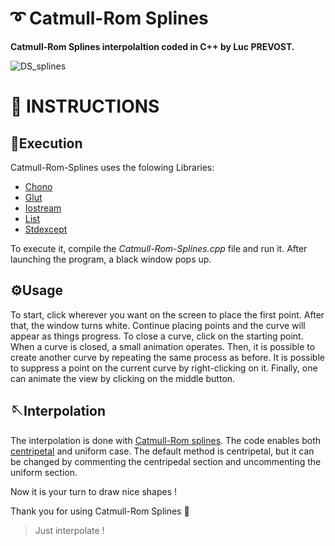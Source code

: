 # ➰ Catmull-Rom Splines

**Catmull-Rom Splines interpolaltion coded in C++ by Luc PREVOST.**

![DS_splines](https://user-images.githubusercontent.com/52052772/143148529-8ae15b05-7f18-412c-8920-01b144027902.png)

📃 INSTRUCTIONS
============
## 🚀Execution
Catmull-Rom-Splines uses the folowing Libraries:
- [Chono](https://www.cplusplus.com/reference/chrono/)
- [Glut](https://www.opengl.org/resources/libraries/glut/glut_downloads.php)
- [Iostream](https://www.cplusplus.com/reference/iostream/)
- [List](https://www.cplusplus.com/reference/list/list/)
- [Stdexcept](https://www.cplusplus.com/reference/stdexcept/)
 
To execute it, compile the _Catmull-Rom-Splines.cpp_ file and run it. After launching the program, a black window pops up.

## ⚙️Usage
To start, click wherever you want on the screen to place the first point. After that, the window turns white. Continue placing points and the curve will appear as things progress. To close a curve, click on the starting point. When a curve is closed, a small animation operates. Then, it is possible to create another curve by repeating the same process as before. It is possible to suppress a point on the current curve by right-clicking on it. Finally, one can animate the view by clicking on the middle button.

## 🪡Interpolation
The interpolation is done with [Catmull-Rom splines](https://en.wikipedia.org/wiki/Cubic_Hermite_spline#Catmull%E2%80%93Rom_spline). The code enables both [centripetal](https://en.wikipedia.org/wiki/Centripetal_Catmull%E2%80%93Rom_spline) and uniform case. The default method is centripetal, but it can be changed by commenting the centripedal section and uncommenting the uniform section.

Now it is your turn to draw nice shapes !

Thank you for using Catmull-Rom Splines 🙂

> Just interpolate !
